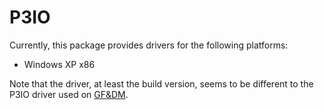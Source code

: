 # P3IO

Currently, this package provides drivers for the following platforms:

* Windows XP x86

Note that the driver, at least the build version, seems to be different to the P3IO driver used on
[GF&DM](../../gfdm/p3io/README.md).
